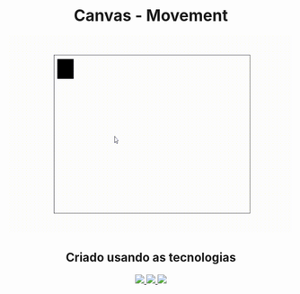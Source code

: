 <h1 align = "center">Canvas - Movement</h1>

<p align = "center">
    <img src="./_img/movement.gif" width="550px" height="350px" />
</p>

<h2 align = "center">Criado usando as tecnologias</h2>

<p align = "center">

<a href="">
    <img src="https://img.shields.io/badge/-HTML5-E34F22?style=flat&logo=html5&logoColor=white">
</a>

<a href="">
    <img src="https://img.shields.io/badge/-CSS3-1572B6?style=flat&logo=css3&logoColor=white">
</a>

<a href="">
    <img src="https://img.shields.io/badge/-JavaScript-F7DF1E?style=flat&logo=javascript&logoColor=black">
</a>